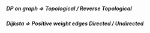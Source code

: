 ##### DP on graph => Topological / Reverse Topological 
##### Dijksta => Positive weight edges Directed / Undirected
